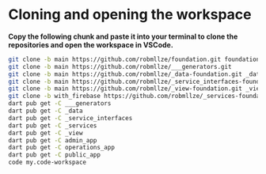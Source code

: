 # Cloning and opening the workspace

**Copy the following chunk and paste it into your terminal to clone the repositories and open the workspace in VSCode.**

```bash
git clone -b main https://github.com/robmllze/foundation.git foundation && cd foundation
git clone -b main https://github.com/robmllze/___generators.git
git clone -b main https://github.com/robmllze/_data-foundation.git _data
git clone -b main https://github.com/robmllze/_service_interfaces-foundation.git _service_interfaces
git clone -b main https://github.com/robmllze/_view-foundation.git _view
git clone -b with_firebase https://github.com/robmllze/_services-foundation.git _services
dart pub get -C ___generators
dart pub get -C _data
dart pub get -C _service_interfaces
dart pub get -C _services
dart pub get -C _view
dart pub get -C admin_app
dart pub get -C operations_app
dart pub get -C public_app
code my.code-workspace
```